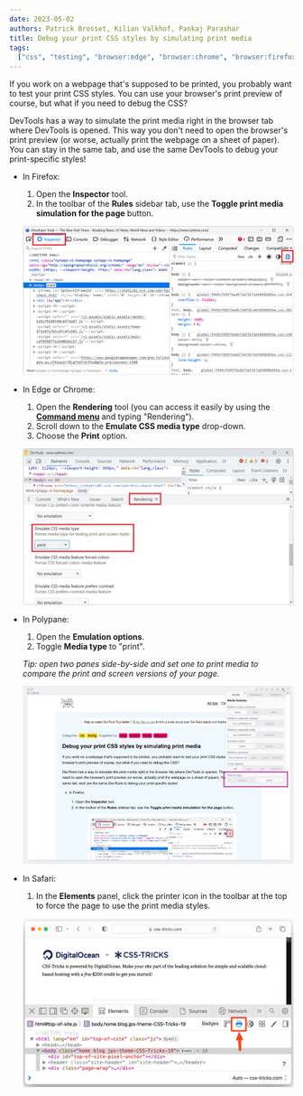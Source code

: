 ```yaml
---
date: 2023-05-02
authors: Patrick Brosset, Kilian Valkhof, Pankaj Parashar
title: Debug your print CSS styles by simulating print media
tags:
  ["css", "testing", "browser:edge", "browser:chrome", "browser:firefox", "browser:polypane", "browser:safari"]
---
```


If you work on a webpage that's supposed to be printed, you probably want to test your print CSS styles. You can use your browser's print preview of course, but what if you need to debug the CSS?

DevTools has a way to simulate the print media right in the browser tab where DevTools is opened. This way you don't need to open the browser's print preview (or worse, actually print the webpage on a sheet of paper). You can stay in the same tab, and use the same DevTools to debug your print-specific styles!

* In Firefox:

    1. Open the **Inspector** tool.
    1. In the toolbar of the **Rules** sidebar tab, use the **Toggle print media simulation for the page** button.

    ![Firefox, with DevTools open, showing the Inspector tool, with the print media button](../../assets/img/debug-print-css-styles-firefox.png)

* In Edge or Chrome:

    1. Open the **Rendering** tool (you can access it easily by using the [**Command menu**](./execute-commands.md) and typing "Rendering").
    1. Scroll down to the **Emulate CSS media type** drop-down.
    1. Choose the **Print** option.

    ![Chrome, with DevTools open, showing the Rendering tool in the drawer, with the media emulation drop-down showing the Print option](../../assets/img/debug-print-css-styles-chrome.png)

* In Polypane:

    1. Open the **Emulation options**.
    2. Toggle **Media type** to "print".

    _Tip: open two panes side-by-side and set one to print media to compare the print and screen versions of your page._

    ![Polypane with the Emulation options open, showing the media type option set to "print"](../../assets/img/debug-print-css-styles-polypane.png) 
    
* In Safari:

    1. In the **Elements** panel, click the printer icon in the toolbar at the top to force the page to use the print media styles.

    ![Safari showing print media styles for CSS Tricks with the printer icon highlighted to toggle the option](../../assets/img/debug-print-styles-safari.png)
